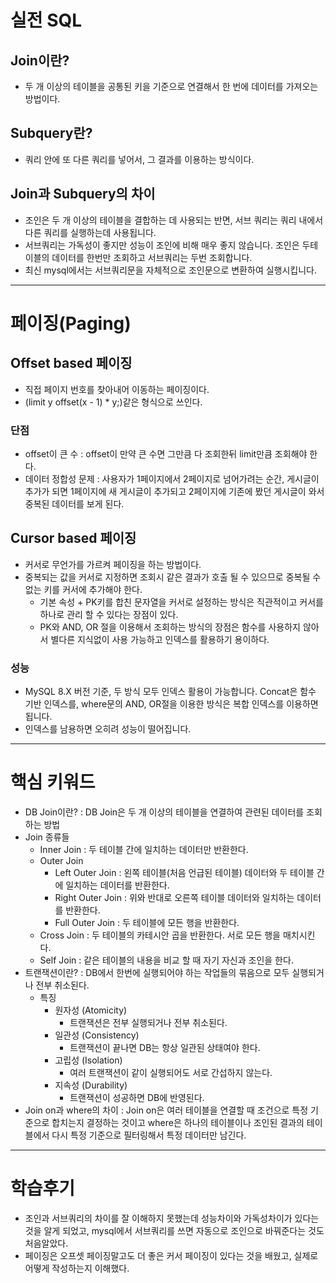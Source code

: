 # 실전 SQL
## Join이란?
- 두 개 이상의 테이블을 공통된 키을 기준으로 연결해서 한 번에 데이터를 가져오는 방법이다.
## Subquery란?
- 쿼리 안에 또 다른 쿼리를 넣어서, 그 결과를 이용하는 방식이다.
## Join과 Subquery의 차이
- 조인은 두 개 이상의 테이블을 결합하는 데 사용되는 반면, 서브 쿼리는 쿼리 내에서 다른 쿼리를 실행하는데 사용됩니다.
- 서브쿼리는 가독성이 좋지만 성능이 조인에 비해 매우 좋지 않습니다. 조인은 두테이블의 데이터를 한번만 조회하고 서브쿼리는 두번 조회합니다.
- 최신 mysql에서는 서브쿼리문을 자체적으로 조인문으로 변환하여 실행시킵니다.
---
# 페이징(Paging)
## Offset based 페이징
- 직접 페이지 번호를 찾아내어 이동하는 페이징이다.
- (limit y offset(x - 1) * y;)같은 형식으로 쓰인다.
### 단점
- offset이 큰 수 : offset이 만약 큰 수면 그만큼 다 조회한뒤 limit만큼 조회해야 한다.
- 데이터 정합성 문제 : 사용자가 1페이지에서 2페이지로 넘어가려는 순간, 게시글이 추가가 되면 1페이지에 새 게시글이 추가되고 2페이지에 기존에 봤던 게시글이 와서 중복된 데이터를 보게 된다.
## Cursor based 페이징
- 커서로 무언가를 가르켜 페이징을 하는 방법이다.
- 중복되는 값을 커서로 지정하면 조회시 같은 결과가 호출 될 수 있으므로 중복될 수 없는 키를 커서에 추가해야 한다.
  - 기본 속성 + PK키를 합친 문자열을 커서로 설정하는 방식은 직관적이고 커서를 하나로 관리 할 수 있다는 장점이 있다.
  - PK와 AND, OR 절을 이용해서 조회하는 방식의 장점은 함수를 사용하지 않아서 별다른 지식없이 사용 가능하고 인덱스를 활용하기 용이하다.
### 성능
- MySQL 8.X 버전 기준, 두 방식 모두 인덱스 활용이 가능합니다. Concat은 함수 기반 인덱스를, where문의 AND, OR절을 이용한 방식은 복합 인덱스를 이용하면 됩니다.
- 인덱스를 남용하면 오히려 성능이 떨어집니다. 
---
# 핵심 키워드
- DB Join이란? : DB Join은 두 개 이상의 테이블을 연결하여 관련된 데이터를 조회하는 방법
- Join 종류들
   - Inner Join : 두 테이블 간에 일치하는 데이터만 반환한다.
   - Outer Join
     - Left Outer Join : 왼쪽 테이블(처음 언급된 테이블) 데이터와 두 테이블 간에 일치하는 데이터를 반환한다.
     - Right Outer Join : 위와 반대로 오른쪽 테이블 데이터와 일치하는 데이터를 반환한다.
     - Full Outer Join : 두 테이블에 모든 행을 반환한다.
   - Cross Join : 두 테이블의 카테시안 곱을 반환한다. 서로 모든 행을 매치시킨다.
   - Self Join : 같은 테이블의 내용을 비교 할 때 자기 자신과 조인을 한다.
- 트랜잭션이란? : DB에서 한번에 실행되어야 하는 작업들의 묶음으로 모두 실행되거나 전부 취소된다.
  - 특징
    - 원자성 (Atomicity)
      - 트랜잭션은 전부 실행되거나 전부 취소된다.
    - 일관성 (Consistency)
      - 트랜잭션이 끝나면 DB는 항상 일관된 상태여야 한다.
    - 고립성 (Isolation)
      - 여러 트랜잭션이 같이 실행되어도 서로 간섭하지 않는다.
    - 지속성 (Durability)
      - 트랜잭션이 성공하면 DB에 반영된다.
- Join on과 where의 차이 : Join on은 여러 테이블을 연결할 때 조건으로 특정 기준으로 합치는지 결정하는 것이고 where은 하나의 테이블이나 조인된 결과의 테이블에서 다시 특정 기준으로 필터링해서 특정 데이터만 남긴다.

---
# 학습후기
- 조인과 서브쿼리의 차이를 잘 이해하지 못했는데 성능차이와 가독성차이가 있다는 것을 알게 되었고, mysql에서 서브쿼리를 쓰면 자동으로 조인으로 바꿔준다는 것도 처음알았다.
- 페이징은 오프셋 페이징말고도 더 좋은 커서 페이징이 있다는 것을 배웠고, 실제로 어떻게 작성하는지 이해했다.
